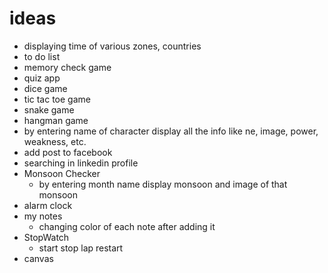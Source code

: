 # ideas

- displaying time of various zones, countries
- to do list
- memory check game
- quiz app
- dice game
- tic tac toe game
- snake game
- hangman game
- by entering name of character display all the info like ne, image, power, weakness, etc.
- add post to facebook
- searching in linkedin profile
- Monsoon Checker
  - by entering month name display monsoon  and image of that monsoon
- alarm clock
- my notes
  - changing color of each note after adding it
- StopWatch
  - start stop lap restart
- canvas
